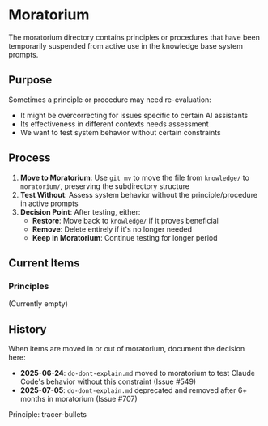 # Moratorium

The moratorium directory contains principles or procedures that have been temporarily suspended from active use in the knowledge base system prompts.

## Purpose

Sometimes a principle or procedure may need re-evaluation:
- It might be overcorrecting for issues specific to certain AI assistants
- Its effectiveness in different contexts needs assessment
- We want to test system behavior without certain constraints

## Process

1. **Move to Moratorium**: Use `git mv` to move the file from `knowledge/` to `moratorium/`, preserving the subdirectory structure
2. **Test Without**: Assess system behavior without the principle/procedure in active prompts
3. **Decision Point**: After testing, either:
   - **Restore**: Move back to `knowledge/` if it proves beneficial
   - **Remove**: Delete entirely if it's no longer needed
   - **Keep in Moratorium**: Continue testing for longer period

## Current Items

### Principles
(Currently empty)

## History

When items are moved in or out of moratorium, document the decision here:

- **2025-06-24**: `do-dont-explain.md` moved to moratorium to test Claude Code's behavior without this constraint (Issue #549)
- **2025-07-05**: `do-dont-explain.md` deprecated and removed after 6+ months in moratorium (Issue #707)

Principle: tracer-bullets